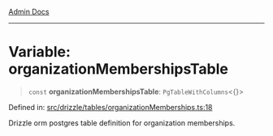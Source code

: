 [Admin Docs](/)

***

# Variable: organizationMembershipsTable

> `const` **organizationMembershipsTable**: `PgTableWithColumns`\<\{\}\>

Defined in: [src/drizzle/tables/organizationMemberships.ts:18](https://github.com/PalisadoesFoundation/talawa-api/blob/a88e9b37389a25702f1dcb39c566193904da08be/src/drizzle/tables/organizationMemberships.ts#L18)

Drizzle orm postgres table definition for organization memberships.
